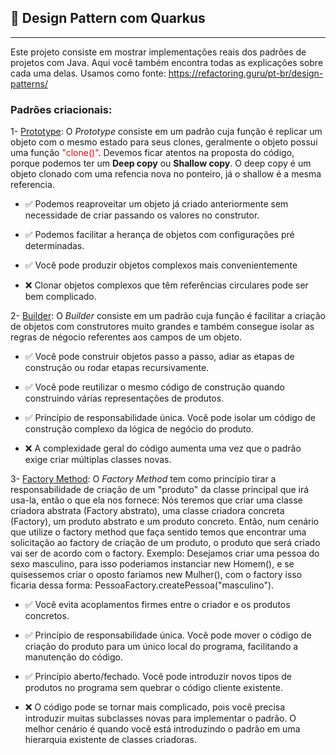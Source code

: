 ## :thought_balloon: Design Pattern com Quarkus 
---------------------------------------

Este projeto consiste em mostrar implementações reais dos padrões de projetos com Java. Aqui você também encontra todas as explicações sobre cada uma delas.
Usamos como fonte: https://refactoring.guru/pt-br/design-patterns/


### Padrões criacionais:
1- [Prototype](https://github.com/LucasJordao/design-pattern/tree/master/src/main/java/br/com/lucas/pattern/criacionais/prototype): O *Prototype* consiste em um padrão cuja função é replicar um objeto com o mesmo estado para seus clones, geralmente o objeto possui uma função <span style="color:red;">"clone()"</span>. Devemos ficar atentos na proposta do código, porque podemos ter um <b>Deep copy</b> ou <b>Shallow copy</b>. O deep copy é um objeto clonado com uma refencia nova no ponteiro, já o shallow é a mesma referencia.

 - :white_check_mark: Podemos reaproveitar um objeto já criado anteriormente sem necessidade de criar passando os valores no construtor.
 - :white_check_mark: Podemos facilitar a herança de objetos com configurações pré determinadas.
 - :white_check_mark: Você pode produzir objetos complexos mais convenientemente
 
 - :x: Clonar objetos complexos que têm referências circulares pode ser bem complicado.
 
 2- [Builder](https://github.com/LucasJordao/design-pattern/tree/master/src/main/java/br/com/lucas/pattern/criacionais/builder): O *Builder* consiste em um padrão cuja função é facilitar a criação de objetos com construtores muito grandes e também consegue isolar as regras de négocio referentes aos campos de um objeto.
 
 - :white_check_mark: Você pode construir objetos passo a passo, adiar as etapas de construção ou rodar etapas recursivamente.
 - :white_check_mark: Você pode reutilizar o mesmo código de construção quando construindo várias representações de produtos.
 - :white_check_mark: Princípio de responsabilidade única. Você pode isolar um código de construção complexo da lógica de negócio do produto.
 
 - :x: A complexidade geral do código aumenta uma vez que o padrão exige criar múltiplas classes novas.

 3- [Factory Method](https://github.com/LucasJordao/design-pattern/tree/master/src/main/java/br/com/lucas/pattern/criacionais/factory): O *Factory Method* tem como princípio tirar a responsabilidade de criação de um "produto" da classe principal que irá usa-la, então o que ela nos fornece: Nós teremos que criar uma classe criadora abstrata (Factory abstrato), uma classe criadora concreta (Factory), um produto abstrato e um produto concreto.
 Então, num cenário que utilize o factory method que faça sentido temos que encontrar uma solicitação ao factory de criação de um produto, o produto que será criado vai ser de acordo com o factory. Exemplo:
 Desejamos criar uma pessoa do sexo masculino, para isso poderiamos instanciar new Homem(), e se quisessemos criar o oposto fariamos new Mulher(), com o factory isso ficaria dessa forma: PessoaFactory.createPessoa("masculino").
 
 - :white_check_mark: Você evita acoplamentos firmes entre o criador e os produtos concretos.
 - :white_check_mark: Princípio de responsabilidade única. Você pode mover o código de criação do produto para um único local do programa, facilitando a manutenção do código.
 - :white_check_mark: Princípio aberto/fechado. Você pode introduzir novos tipos de produtos no programa sem quebrar o código cliente existente.

 - :x: O código pode se tornar mais complicado, pois você precisa introduzir muitas subclasses novas para implementar o padrão. O melhor cenário é quando você está introduzindo o padrão em uma hierarquia existente de classes criadoras.